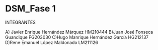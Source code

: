 # DSM_Fase 1
INTEGRANTES

A) Javier Enrique Hernández Márquez HM210444
B)Juan José Fonseca Guandique FG203030
C)Hugo Manrique Hernández García HG212137
D)Rene Emanuel López Maldonado LM211126